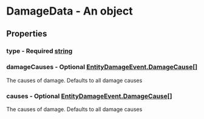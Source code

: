 

# DamageData - An object



## Properties



### type - Required [string](string)



### damageCauses - Optional [EntityDamageEvent.DamageCause[]](EntityDamageEvent.DamageCause[])



 The causes of damage. Defaults to all damage causes



### causes - Optional [EntityDamageEvent.DamageCause[]](EntityDamageEvent.DamageCause[])



 The causes of damage. Defaults to all damage causes

